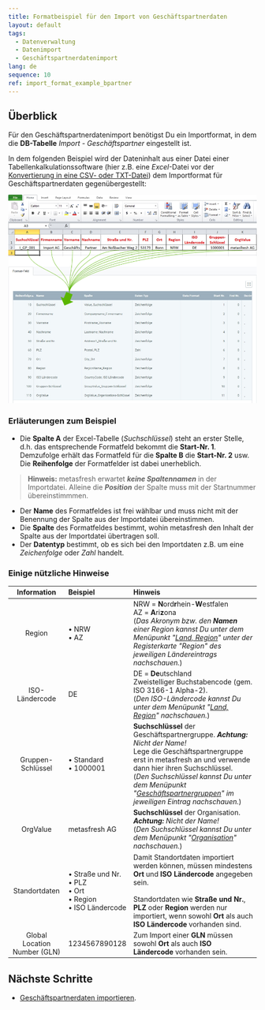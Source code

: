 ```yaml
---
title: Formatbeispiel für den Import von Geschäftspartnerdaten
layout: default
tags:
  - Datenverwaltung
  - Datenimport
  - Geschäftspartnerdatenimport
lang: de
sequence: 10
ref: import_format_example_bpartner
---
```


## Überblick
Für den Geschäftspartnerdatenimport benötigst Du ein Importformat, in dem die **DB-Tabelle** *Import - Geschäftspartner* eingestellt ist.

In dem folgenden Beispiel wird der Dateninhalt aus einer Datei einer Tabellenkalkulationssoftware (hier z.B. eine *Excel*-Datei vor der [Konvertierung in eine CSV- oder TXT-Datei](Importdatei_nuetzliche_Hinweise)) dem Importformat für Geschäftspartnerdaten gegenübergestellt:

![](assets/GPartnerimport_Excel-Tabelle_Format.png)

### Erläuterungen zum Beispiel
- Die **Spalte A** der Excel-Tabelle (*Suchschlüssel*) steht an erster Stelle, d.h. das entsprechende Formatfeld bekommt die **Start-Nr. 1**. Demzufolge erhält das Formatfeld für die **Spalte B** die **Start-Nr. 2** usw.<br> Die **Reihenfolge** der Formatfelder ist dabei unerheblich.
 >**Hinweis:** metasfresh erwartet ***keine Spaltennamen*** in der Importdatei. Alleine die ***Position*** der Spalte muss mit der Startnummer übereinstimmmen.

- Der **Name** des Formatfeldes ist frei wählbar und muss nicht mit der Benennung der Spalte aus der Importdatei übereinstimmen.
- Die **Spalte** des Formatfeldes bestimmt, wohin metasfresh den Inhalt der Spalte aus der Importdatei übertragen soll.
- Der **Datentyp** bestimmt, ob es sich bei den Importdaten z.B. um eine *Zeichenfolge* oder *Zahl* handelt.

### Einige nützliche Hinweise

| Information | Beispiel | Hinweis |
| :---: | :--- | :--- |
| Region | • NRW<br> • AZ | NRW = **N**ord**r**hein-**W**estfalen<br> AZ = **A**ri**z**ona<br> (*Das Akronym bzw. den **Namen** einer Region kannst Du unter dem Menüpunkt "[Land, Region](Menu)" unter der Registerkarte "Region" des jeweiligen Ländereintrags nachschauen.*) |
| ISO-Ländercode | DE | DE = **De**utschland<br> Zweistelliger Buchstabencode (gem. ISO 3166-1 Alpha-2).<br> (*Den ISO-Ländercode kannst Du unter dem Menüpunkt "[Land, Region](Menu)" nachschauen.*) |
| Gruppen-Schlüssel	| • Standard<br> • 1000001 | **Suchschlüssel** der Geschäftspartnergruppe. _**Achtung:** Nicht der Name!_<br> Lege die Geschäftspartnergruppe erst in metasfresh an und verwende dann hier ihren Suchschlüssel.<br> (*Den Suchschlüssel kannst Du unter dem Menüpunkt "[Geschäftspartnergruppen](Menu)" im jeweiligen Eintrag nachschauen.*) |
| OrgValue | metasfresh AG | **Suchschlüssel** der Organisation. _**Achtung:** Nicht der Name!_<br> (*Den Suchschlüssel kannst Du unter dem Menüpunkt "[Organisation](Menu)" nachschauen.*) |
| Standortdaten | • Straße und Nr.<br> • PLZ<br> • Ort<br> • Region<br> • ISO Ländercode | Damit Standortdaten importiert werden können, müssen mindestens **Ort** und **ISO Ländercode** angegeben sein.<br><br> Standortdaten wie **Straße und Nr.**, **PLZ** oder **Region** werden nur importiert, wenn sowohl **Ort** als auch **ISO Ländercode** vorhanden sind. |
| Global Location Number (GLN) | 1234567890128 | Zum Import einer **GLN** müssen sowohl **Ort** als auch **ISO Ländercode** vorhanden sein. |

## Nächste Schritte
- [Geschäftspartnerdaten importieren](GPartnerdaten_importieren).
